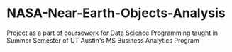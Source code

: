 # NASA-Near-Earth-Objects-Analysis
Project as a part of coursework for Data Science Programming taught in Summer Semester of UT Austin's MS Business Analytics Program 
